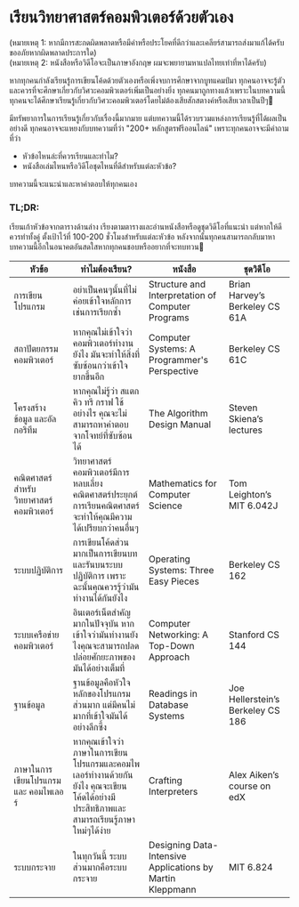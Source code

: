 # เรียนวิทยาศาสตร์คอมพิวเตอร์ด้วยตัวเอง

(หมายเหตุ 1: หากมีการสะกดผิดพลาดหรือมีคำหรือประโยคที่ดีกว่าและเคลียร์สามารถส่งมาแก้ได้ครับ ขออภัยหากผิดพลาดประการใด)\
(หมายเหตุ 2: หนังสือหรือวิดีโอจะเป็นภาษาอังกฤษ ผมจะพยายามหาแปลไทยเท่าที่หาได้ครับ)


หากทุกคนกำลังเรียนรู้การเขียนโค้ดด้วยตัวเองหรือเพิ่งจบการศึกษาจากบูทแคมป์มา ทุกคนอาจจะรู้ตัวและควรที่จะศึกษาเกี่ยวกับวิศวะคอมพิวเตอร์เพิ่มเป็นอย่างยิ่ง ทุกคนมาถูกทางแล้วเพราะในบทความนี้ทุกคนจะได้ศึกษาเรียนรู้เกี่ยวกับวิศวะคอมพิวเตอร์โดยไม่ต้องเสียสักสตางค์หรือเสียเวลาเป็นปีๆ💸

มีทรัพยาการในการเรียนรู้เกี่ยวกับเรื่องนี้มากมาย แต่บทความนี้ได้รวบรวมแหล่งการเรียนรู้ที่ได้ผลเป็นอย่างดี ทุกคนอาจจะแหยงกับบทความที่ว่า "200+ หลักสูตรฟรีออนไลน์" เพราะทุกคนอาจจะมีคำถามที่ว่า

* หัวข้อไหนล่ะที่ควรเรียนและทำไม?
* หนังสือเล่มไหนหรือวิดีโอชุดไหนที่ดีสำหรับแต่ละหัวข้อ?

บทความนี้จะแนะนำและหาคำตอบให้ทุกคนเอง

### TL;DR:

เรียนเก้าหัวข้อจากตารางด้านล่าง เรียงตามตารางและอ่านหนังสือหรือดูชุดวิดีโอที่แนะนำ แต่หากให้ดีควรทำทั้งคู่ ตั้งเป้าไว้ที่ 100-200 ชั่วโมงสำหรับแต่ละหัวข้อ หลังจากนั้นทุกคนสามารถกลับมาหาบทความนี้อีกในอนาคตอันสดใสหากทุกคนชอบหรืออยากที่จะทบทวน🚀

|หัวข้อ|ทำไมต้องเรียน?|หนังสือ|ชุดวิดีโอ|
| ------------- | ------------- | ------------- | ------------- |
|การเขียนโปรแกรม|อย่าเป็นคนๆนั้นที่ไม่ค่อยเข้าใจหลักการเช่นการเรียกซ้ำ|Structure and Interpretation of Computer Programs|Brian Harvey’s Berkeley CS 61A|
|สถาปัตยกรรมคอมพิวเตอร์|หากคุณไม่เข้าใจว่าคอมพิวเตอร์ทำงานยังไง มันจะทำให้สิ่งที่ซับซ้อนกว่าเข้าใจยากขึ้นอีก|Computer Systems: A Programmer's Perspective|Berkeley CS 61C|
|โครงสร้างข้อมูล และอัลกอริทึม|หากคุณไม่รู้ว่า สแตก คิว ทรี กราฟ ใช้อย่างไร คุณจะไม่สามารถหาคำตอบจากโจทย์ที่ซับซ้อนได้|The Algorithm Design Manual|Steven Skiena’s lectures|
|คณิตศาสตร์สำหรับวิทยาศาสตร์คอมพิวเตอร์|วิทยาศาสตร์คอมพิวเตอร์มีการหลบเลี่ยงคณิตศาสตร์ประยุกต์ การเรียนคณิตศาสตร์จะทำให้คุณมีความได้เปรียบกว่าคนอื่นๆ|Mathematics for Computer Science|Tom Leighton’s MIT 6.042J|
|ระบบปฏิบัติการ|การเขียนโค้ดส่วนมากเป็นการเขียนบทและรันบนระบบปฏิบัติการ เพราะฉะนั้นคุณควรรู้ว่ามันทำงานได้กันยังไง|Operating Systems: Three Easy Pieces|Berkeley CS 162|
|ระบบเครือข่ายคอมพิวเตอร์|อินเตอร์เน็ตสำคัญมากในปัจจุบัน หากเข้าใจว่ามันทำงานยังไงคุณจะสามารถปลดปล่อยศักยะภาพของมันได้อย่างเต็มที่|Computer Networking: A Top-Down Approach|Stanford CS 144|
|ฐานข้อมูล|ฐานข้อมูลคือหัวใจหลักของโปรแกรมส่วนมาก แต่มีคนไม่มากที่เข้าใจมันได้อย่างลึกซึ้ง|Readings in Database Systems|Joe Hellerstein’s Berkeley CS 186|
|ภาษาในการเขียนโปรแกรม และ คอมไพเลอร์|หากคุณเข้าใจว่าภาษาในการเขียนโปรแกรมและคอมไพเลอร์ทำงานด้วยกันยังไง คุณจะเขียนโค้ดได้อย่างมีประสิทธิภาพและสามารถเรียนรู้ภาษาใหม่ๆได้ง่าย|Crafting Interpreters|Alex Aiken’s course on edX|
|ระบบกระจาย|ในทุกวันนี้ ระบบส่วนมากคือระบบกระจาย|Designing Data-Intensive Applications by Martin Kleppmann|MIT 6.824|
      